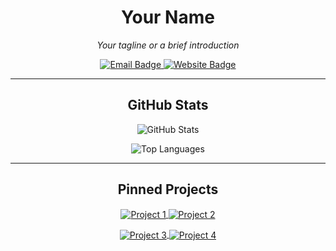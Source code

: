 <h1 align="center">Your Name</h1>
<p align="center">
  <i>Your tagline or a brief introduction</i>
</p>

<p align="center">
  <a href="mailto:your.email@example.com">
    <img src="https://img.shields.io/badge/Email-D14836?style=flat&logo=gmail&logoColor=white" alt="Email Badge">
  </a>
  <a href="https://yourwebsite.com">
    <img src="https://img.shields.io/badge/Website-000000?style=flat&logo=About.me&logoColor=white" alt="Website Badge">
  </a>
</p>

---

<h2 align="center">GitHub Stats</h2>
<p align="center">
  <img src="https://github-readme-stats.vercel.app/api?username=yourusername&show_icons=true&count_private=true&hide=issues&hide_title=true&hide_rank=false&card_width=500&theme=dark" alt="GitHub Stats" />
</p>
<p align="center">
  <img src="https://github-readme-stats.vercel.app/api/top-langs/?username=yourusername&layout=compact&theme=dark" alt="Top Languages">
</p>

---

<h2 align="center">Pinned Projects</h2>
<p align="center">
  <a href="https://github.com/yourusername/yourproject1">
    <img align="center" src="https://github-readme-stats.vercel.app/api/pin/?username=yourusername&repo=yourproject1&theme=dark" alt="Project 1">
  </a>
  <a href="https://github.com/yourusername/yourproject2">
    <img align="center" src="https://github-readme-stats.vercel.app/api/pin/?username=yourusername&repo=yourproject2&theme=dark" alt="Project 2">
  </a>
</p>
<p align="center">
  <a href="https://github.com/yourusername/yourproject3">
    <img align="center" src="https://github-readme-stats.vercel.app/api/pin/?username=yourusername&repo=yourproject3&theme=dark" alt="Project 3">
  </a>
  <a href="https://github.com/yourusername/yourproject4">
    <img align="center" src="https://github-readme-stats.vercel.app/api/pin/?username=yourusername&repo=yourproject4&theme=dark" alt="Project 4">
  </a>
</p>
